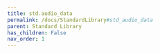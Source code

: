 ```yaml
---
title: std.audio_data
permalink: /docs/StandardLibrary#std_audio_data
parent: Standard Library
has_children: False
nav_order: 1
---
```

